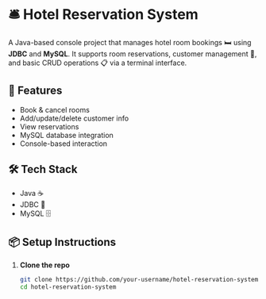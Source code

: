# 🛎️ Hotel Reservation System

A Java-based console project that manages hotel room bookings 🛏️ using **JDBC** and **MySQL**. It supports room reservations, customer management 👤, and basic CRUD operations 📋 via a terminal interface.

## 🚀 Features
- Book & cancel rooms
- Add/update/delete customer info
- View reservations
- MySQL database integration
- Console-based interaction

## 🛠️ Tech Stack
- Java ☕
- JDBC 🔌
- MySQL 🗄️

## 📦 Setup Instructions

1. **Clone the repo**
   ```bash
   git clone https://github.com/your-username/hotel-reservation-system.git
   cd hotel-reservation-system
